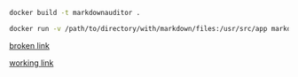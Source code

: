 ```bash
docker build -t markdownauditor .

docker run -v /path/to/directory/with/markdown/files:/usr/src/app markdownauditor
```

[broken link](/1332)


[working link](/harnessing-the-power-of-no/)